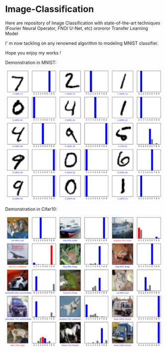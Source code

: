 # Image-Classification

Here are repository of Image Classification with state-of-the-art techniques (Fourier Neural Operator, FNO/ U-Net, etc) orororor Transfer Learning Model

I' m now tackling on any renowned algorithm to modeling MNIST classifier. 

Hope you enjoy my works !


Demonstration in MNIST:

![alt www](https://github.com/KozakHou/Image-Classification/blob/main/output.png)

Demonstration in Cifar10:

![alt waw](https://github.com/KozakHou/Image-Classification/blob/main/cifar10_output.png)
